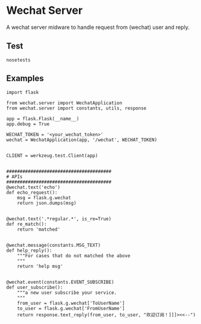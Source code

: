 Wechat Server
====

A wechat server midware to handle request from (wechat) user and reply.


Test
----

	nosetests


Examples
----

	import flask

	from wechat.server import WechatApplication
	from wechat.server import constants, utils, response
	
	app = flask.Flask(__name__)
	app.debug = True

	WECHAT_TOKEN = '<your_wechat_token>'
	wechat = WechatApplication(app, '/wechat', WECHAT_TOKEN)


	CLIENT = werkzeug.test.Client(app)


	#######################################
	# APIs
	#######################################
	@wechat.text('echo')
	def echo_request():
		msg = flask.g.wechat
		return json.dumps(msg)


	@wechat.text('.*regular.*', is_re=True)
	def re_match():
		return 'matched'


	@wechat.message(constants.MSG_TEXT)
	def help_reply():
		"""For cases that do not matched the above
		"""
		return 'help msg'


	@wechat.event(constants.EVENT_SUBSCRIBE)
	def user_subscribe():
		"""a new user subscribe your service.
		"""
		from_user = flask.g.wechat['ToUserName']
		to_user = flask.g.wechat['FromUserName']
		return response.text_reply(from_user, to_user, "欢迎订阅！]]]><<--")

